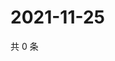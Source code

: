 # 2021-11-25

共 0 条

<!-- BEGIN WEIBO -->
<!-- 最后更新时间 Thu Nov 25 2021 16:00:51 GMT+0800 (China Standard Time) -->

<!-- END WEIBO -->
